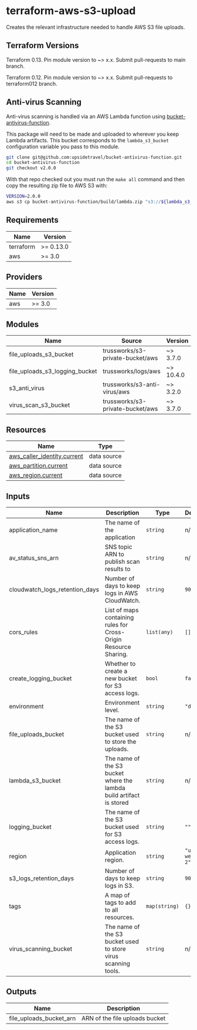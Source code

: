 
# terraform-aws-s3-upload

Creates the relevant infrastructure needed to handle AWS S3 file uploads.

## Terraform Versions

Terraform 0.13. Pin module version to ~> x.x. Submit pull-requests to main branch.

Terraform 0.12. Pin module version to ~> x.x. Submit pull-requests to terraform012 branch.

## Anti-virus Scanning

Anti-virus scanning is handled via an AWS Lambda function using
[bucket-antivirus-function](https://github.com/upsidetravel/bucket-antivirus-function).

This package will need to be made and uploaded to wherever you keep Lambda artifacts. This bucket corresponds
to the `lambda_s3_bucket` configuration variable you pass to this module.


```sh
git clone git@github.com:upsidetravel/bucket-antivirus-function.git
cd bucket-antivirus-function
git checkout v2.0.0
```

With that repo checked out you must run the `make all` command and then copy the resulting zip file
to AWS S3 with:

```sh
VERSION=2.0.0
aws s3 cp bucket-antivirus-function/build/lambda.zip "s3://${lambda_s3_bucket}/anti-virus/${VERSION}/anti-virus.zip"
```

<!-- BEGIN_TF_DOCS -->
## Requirements

| Name | Version |
|------|---------|
| terraform | >= 0.13.0 |
| aws | >= 3.0 |

## Providers

| Name | Version |
|------|---------|
| aws | >= 3.0 |

## Modules

| Name | Source | Version |
|------|--------|---------|
| file\_uploads\_s3\_bucket | trussworks/s3-private-bucket/aws | ~> 3.7.0 |
| file\_uploads\_s3\_logging\_bucket | trussworks/logs/aws | ~> 10.4.0 |
| s3\_anti\_virus | trussworks/s3-anti-virus/aws | ~> 3.2.0 |
| virus\_scan\_s3\_bucket | trussworks/s3-private-bucket/aws | ~> 3.7.0 |

## Resources

| Name | Type |
|------|------|
| [aws_caller_identity.current](https://registry.terraform.io/providers/hashicorp/aws/latest/docs/data-sources/caller_identity) | data source |
| [aws_partition.current](https://registry.terraform.io/providers/hashicorp/aws/latest/docs/data-sources/partition) | data source |
| [aws_region.current](https://registry.terraform.io/providers/hashicorp/aws/latest/docs/data-sources/region) | data source |

## Inputs

| Name | Description | Type | Default | Required |
|------|-------------|------|---------|:--------:|
| application\_name | The name of the application | `string` | n/a | yes |
| av\_status\_sns\_arn | SNS topic ARN to publish scan results to | `string` | n/a | yes |
| cloudwatch\_logs\_retention\_days | Number of days to keep logs in AWS CloudWatch. | `string` | `90` | no |
| cors\_rules | List of maps containing rules for Cross-Origin Resource Sharing. | `list(any)` | `[]` | no |
| create\_logging\_bucket | Whether to create a new bucket for S3 access logs. | `bool` | `false` | no |
| environment | Environment level. | `string` | `"dev"` | no |
| file\_uploads\_bucket | The name of the S3 bucket used to store the uploads. | `string` | n/a | yes |
| lambda\_s3\_bucket | The name of the S3 bucket where the lambda build artifact is stored | `string` | n/a | yes |
| logging\_bucket | The name of the S3 bucket used for S3 access logs. | `string` | `""` | no |
| region | Application region. | `string` | `"us-west-2"` | no |
| s3\_logs\_retention\_days | Number of days to keep logs in S3. | `string` | `90` | no |
| tags | A map of tags to add to all resources. | `map(string)` | `{}` | no |
| virus\_scanning\_bucket | The name of the S3 bucket used to store virus scanning tools. | `string` | n/a | yes |

## Outputs

| Name | Description |
|------|-------------|
| file\_uploads\_bucket\_arn | ARN of the file uploads bucket |
<!-- END_TF_DOCS -->
